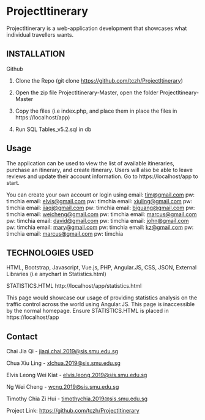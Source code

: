 # ProjectItinerary

ProjectItinerary is a web-application development that showcases what individual travellers wants.


## INSTALLATION
Github

1) Clone the Repo (git clone https://github.com/tczh/ProjectItinerary)

2) Open the zip file ProjectItinerary-Master, open the folder ProjectItineary-Master

3) Copy the files (i.e index.php,  and place them in place the files in https://localhost/app)

4) Run SQL Tables_v5.2.sql in db 

<!-- USAGE EXAMPLES -->
## Usage
The application can be used to view the list of available itineraries, purchase an itinerary, and create itinerary. Users will also be able to leave reviews and update their account information. 
Go to https://localhost/app to start.

You can create your own account or login using
email: tim@gmail.com pw: timchia
email: elvis@gmail.com pw: timchia
email: xiuling@gmail.com pw: timchia
email: jiaqi@gmail.com pw: timchia
email: biguang@gmail.com pw: timchia
email: weicheng@gmail.com pw: timchia
email: marcus@gmail.com pw: timchia
email: david@gmail.com pw: timchia
email: john@gmail.com pw: timchia
email: mary@gmail.com pw: timchia
email: kz@gmail.com pw: timchia
email: marcus@gmail.com pw: timchia

## TECHNOLOGIES USED
HTML, Bootstrap, Javascript, Vue.js, PHP, Angular.JS, CSS, JSON, External Libraries (i.e anychart in Statistics.html)


STATISTICS.HTML
http://localhost/app/statistics.html

This page would showcase our usage of providing statistics analysis on the traffic control across the world using Angular.JS. This page is inaccessible by the normal homepage.
Ensure STATISTICS.HTML is placed in https://localhost/app
<!-- USAGE EXAMPLES FOR STATISTICS.HTML -- !>
Type Singapore
Click Search
View chart




<!-- CONTACT -->
## Contact
Chai Jia Qi - jiaqi.chai.2019@sis.smu.edu.sg

Chua Xiu Ling - xlchua.2019@sis.smu.edu.sg

Elvis Leong Wei Kiat - elvis.leong.2019@sis.smu.edu.sg

Ng Wei Cheng - wcng.2019@sis.smu.edu.sg

Timothy Chia Zi Hui - timothychia.2019@sis.smu.edu.sg

Project Link:
https://github.com/tczh/ProjectItinerary




